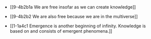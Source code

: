 - [[9-4b2b1a We are free insofar as we can create knowledge]]
- [[9-4b2b2 We are also free because we are in the multiverse]]

- [[1-1a4c1 Emergence is another beginning of infinity. Knowledge is based on and consists of emergent phenomena.]]

